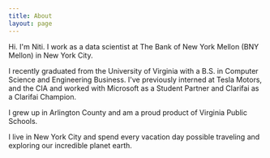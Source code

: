 ```yaml
---
title: About
layout: page
---
```


<p>
  Hi. I'm Niti. I work as a data scientist at The Bank of New York Mellon (BNY Mellon) in New York City.
</p>

<p>
  I recently graduated from the University of Virginia with a B.S. in Computer Science and Engineering Business.
  I've previously interned at Tesla Motors, and the CIA and worked with Microsoft as a Student Partner and Clarifai as a Clarifai Champion.
</p>

<p>
   I grew up in Arlington County and am a proud product of Virginia Public Schools.
</p>

<p>
	 I live in New York City and spend every vacation day possible traveling and exploring our incredible planet earth.
</p>
